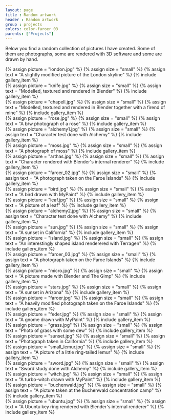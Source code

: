 ```yaml
---
layout: page
title : Random artwork
header : Random artwork
group : projects
colors: color-faroer_03
parents: ["Projects"]
---
```


<p>
Below you find a random collection of pictures I have created. Some of them are photographs, some are rendered with 3D software and some are drawn by hand.
</p>

<div class="row magnific-gallery">
    <div class="col-sm-4 col-xs-6">
        {% assign picture = "london.jpg" %}
        {% assign size = "small" %}
        {% assign text = "A slightly modified picture of the London skyline" %}
        {% include gallery_item %}
        <br />
        {% assign picture = "knife.jpg" %}
        {% assign size = "small" %}
        {% assign text = "Modelled, textured and rendered in Blender" %}
        {% include gallery_item %}
        <br />
        {% assign picture = "chapell.jpg" %}
        {% assign size = "small" %}
        {% assign text = "Modelled, textured and rendered in Blender together with a firend of mine" %}
        {% include gallery_item %}
        <br />
        {% assign picture = "rose.jpg" %}
        {% assign size = "small" %}
        {% assign text = "A b/w photograph of a rose" %}
        {% include gallery_item %}
        <br />
        {% assign picture = "alchemy1.jpg" %}
        {% assign size = "small" %}
        {% assign text = "Character test done with Alchemy" %}
        {% include gallery_item %}
        <br />
        {% assign picture = "moss.jpg" %}
        {% assign size = "small" %}
        {% assign text = "A photograph of moss" %}
        {% include gallery_item %}
        <br />
        {% assign picture = "arthas.jpg" %}
        {% assign size = "small" %}
        {% assign text = "Character rendered with Blender's internal renderer" %}
        {% include gallery_item %}
        <br />
        {% assign picture = "faroer_02.jpg" %}
        {% assign size = "small" %}
        {% assign text = "A photograph taken on the Faroe Islands" %}
        {% include gallery_item %}
        <br />
        {% assign picture = "bird.jpg" %}
        {% assign size = "small" %}
        {% assign text = "A bird drawn with MyPaint" %}
        {% include gallery_item %}
        <br />
    </div>
    <div class="col-sm-4 col-xs-6">
        {% assign picture = "leaf.jpg" %}
        {% assign size = "small" %}
        {% assign text = "A picture of a leaf" %}
        {% include gallery_item %}
        <br />
        {% assign picture = "alchemy2.jpg" %}
        {% assign size = "small" %}
        {% assign text = "Character test done with Alchemy" %}
        {% include gallery_item %}
        <br />
        {% assign picture = "sun.jpg" %}
        {% assign size = "small" %}
        {% assign text = "A sunset in California" %}
        {% include gallery_item %}
        <br />
        {% assign picture = "island.jpg" %}
        {% assign size = "small" %}
        {% assign text = "An interestingly shaped island renderered with Terragen" %}
        {% include gallery_item %}
        <br />
        {% assign picture = "faroer_03.jpg" %}
        {% assign size = "small" %}
        {% assign text = "A photograph taken on the Faroe Islands" %}
        {% include gallery_item %}
        <br />
        {% assign picture = "micro.jpg" %}
        {% assign size = "small" %}
        {% assign text = "A picture made with Blender and The Gimp" %}
        {% include gallery_item %}
        <br />
        {% assign picture = "stars.jpg" %}
        {% assign size = "small" %}
        {% assign text = "A sunset in Arizona" %}
        {% include gallery_item %}
        <br />
        {% assign picture = "faroer.jpg" %}
        {% assign size = "small" %}
        {% assign text = "A heavily modified photograph taken on the Faroe Islands" %}
        {% include gallery_item %}
        <br />
        {% assign picture = "feder.jpg" %}
        {% assign size = "small" %}
        {% assign text = "A gnome drawn with MyPaint" %}
        {% include gallery_item %}
        <br />
    </div>
    <div class="col-sm-4 col-xs-6">
        {% assign picture = "grass.jpg" %}
        {% assign size = "small" %}
        {% assign text = "Photo of grass with some dew" %}
        {% include gallery_item %}
        <br />
        {% assign picture = "sunset.jpg" %}
        {% assign size = "small" %}
        {% assign text = "Photograph taken in California" %}
        {% include gallery_item %}
        <br />
        {% assign picture = "small_lemur.jpg" %}
        {% assign size = "small" %}
        {% assign text = "A picture of a little ring-tailed lemur" %}
        {% include gallery_item %}
        <br />
        {% assign picture = "sword.jpg" %}
        {% assign size = "small" %}
        {% assign text = "Sword study done with Alchemy" %}
        {% include gallery_item %}
        <br />
        {% assign picture = "witch.jpg" %}
        {% assign size = "small" %}
        {% assign text = "A turbo-witch drawn with MyPaint" %}
        {% include gallery_item %}
        <br />
        {% assign picture = "buchenwald.jpg" %}
        {% assign size = "small" %}
        {% assign text = "A picture taken at the Buchenwald concentration camp" %}
        {% include gallery_item %}
        <br />
        {% assign picture = "ubuntu.jpg" %}
        {% assign size = "small" %}
        {% assign text = "A Ubuntu key ring rendered with Blender's internal renderer" %}
        {% include gallery_item %}
    </div>
</div>


